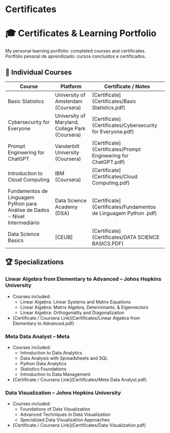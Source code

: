 # Certificates      

# 🎓 Certificates & Learning Portfolio
My personal learning portfolio: completed courses and certificates.   
Portfólio pessoal de aprendizado: cursos concluídos e certificados.    

## 📜 Individual Courses

| Course | Platform | Certificate / Notes |
|--------|---------|-------------------|
| Basic Statistics | University of Amsterdam (Coursera) | [Certificate](Certificates/Basic Statistics.pdf) |
| Cybersecurity for Everyone | University of Maryland, College Park (Coursera) | [Certificate](Certificates/Cybersecurity for Everyone.pdf) |
| Prompt Engineering for ChatGPT | Vanderbilt University (Coursera) | [Certificate](Certificates/Prompt Engineering for ChatGPT.pdf) |
| Introduction to Cloud Computing | IBM (Coursera) | [Certificate](Certificates/Cloud Computing.pdf) |
| Fundamentos de Linguagem Python para Análise de Dados - Nível Intermediário | Data Science Academy (DSA) | [Certificate](Certificates/Fundamentos de Linguagem Python .pdf) |
| Data Science Basics | [CEUB] | [Certificate](Certificates/DATA SCIENCE BASICS.PDF) |     

## 🏆 Specializations

### Linear Algebra from Elementary to Advanced – Johns Hopkins University
- Courses included:
  - Linear Algebra: Linear Systems and Matrix Equations
  - Linear Algebra: Matrix Algebra, Determinants, & Eigenvectors
  - Linear Algebra: Orthogonality and Diagonalization
- [Certificate / Coursera Link](Certificates/Linear Algebra from Elementary to Advanced.pdf)     

 ### Meta Data Analyst – Meta
- Courses included:
  - Introduction to Data Analytics
  - Data Analysis with Spreadsheets and SQL
  - Python Data Analytics
  - Statistics Foundations
  - Introduction to Data Management
- [Certificate / Coursera Link](Certificates/Meta Data Analyst.pdf)

### Data Visualization – Johns Hopkins University
- Courses included:
  - Foundations of Data Visualization
  - Advanced Techniques in Data Visualization
  - Specialized Data Visualization Approaches
- [Certificate / Coursera Link](Certificates/Data Visualization.pdf)
